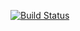 [![Build Status](https://ci.consulo.io/job/consulo-apache-wicket/badge/icon)](https://ci.consulo.io/job/consulo-apache-wicket/)
